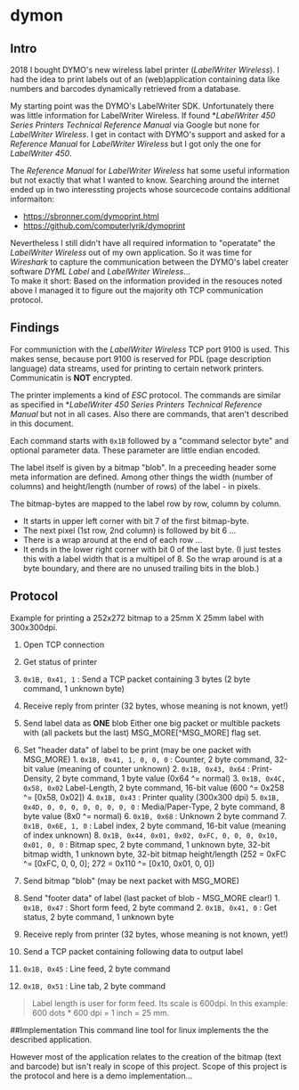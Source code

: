 # dymon

## Intro
2018 I bought DYMO's new wireless label printer (*LabelWriter Wireless*). I had the idea to print labels out of an (web)application
containing data like numbers and barcodes dynamically retrieved from a database.

My starting point was the DYMO's LabelWriter SDK. Unfortunately there was little information for LabelWriter Wireless. If found
**LabelWriter 450 Series Printers Technical Reference Manual* via Google but none for *LabelWriter Wireless*. I get in contact with
DYMO's support and asked for a *Reference Manual* for *LabelWriter Wireless* but I got only the one for *LabelWriter 450*.

The *Reference Manual* for *LabelWriter Wireless* hat some useful information but not exactly that what I wanted to know. Searching
around the internet ended up in two interessting projects whose sourcecode contains additional informaiton:
- https://sbronner.com/dymoprint.html
- https://github.com/computerlyrik/dymoprint

Nevertheless I still didn't have all required information to "operatate" the *LabelWriter Wireless* out of my own application.
So it was time for *Wireshark* to capture the communication between the DYMO's label creater software *DYML Label* and *LabelWriter Wireless*...  
To make it short: Based on the information provided in the resouces noted above I managed it to figure out the majority oth TCP communication protocol.


## Findings
For communiction with the *LabelWriter Wireless* TCP port 9100 is used. This makes sense, because port 9100 is reserved for PDL (page description language) 
data streams, used for printing to certain network printers. Communicatin is **NOT** encrypted. 

The printer implements a kind of *ESC* protocol. The commands are similar as specified in **LabelWriter 450 Series Printers Technical Reference Manual* but not in all cases. Also there are commands, that
aren't described in this document. 

Each command starts with `0x1B` followed by a "command selector byte" and optional parameter data. These parameter are little endian encoded.

The label itself is given by a bitmap "blob". In a preceeding header some meta information are defined. Among other things the width (number of columns) and height/length (number of rows) of the label - in pixels.

The bitmap-bytes are mapped to the label row by row, column by column.
* It starts in upper left corner with bit 7 of the first bitmap-byte. 
* The next pixel (1st row, 2nd column) is followed by bit 6 ...
* There is a wrap around at the end of each row ...  
* It ends in the lower right corner with bit 0 of the last byte.
(I just testes this with a label width that is a multipel of 8. So the wrap around is at a byte boundary, and there are no unused trailing bits in the blob.)


## Protocol
Example for printing a 252x272 bitmap to a 25mm X 25mm label with 300x300dpi.

1. Open TCP connection

2. Get status of printer
  1. `0x1B, 0x41, 1` : Send a TCP packet containing 3 bytes (2 byte command, 1 unknown byte)
  2. Receive reply from printer (32 bytes, whose meaning is not known, yet!)

3. Send label data as **ONE** blob 
  Either one big packet or multible packets with (all packets but the last) MSG_MORE[^MSG_MORE] flag set. 

  1. Set "header data" of label to be print (may be one packet with MSG_MORE)
    1. `0x1B, 0x41, 1, 0, 0, 0` : Counter, 2 byte command, 32-bit value (meaning of counter unknown)
    2. `0x1B, 0x43, 0x64` : Print-Density, 2 byte command, 1 byte value (0x64 ^= normal)
    3. `0x1B, 0x4C, 0x58, 0x02` Label-Length, 2 byte command, 16-bit value (600 ^= 0x258 ^= [0x58, 0x02])
    4. `0x1B, 0x43` : Printer quality (300x300 dpi)
    5. `0x1B, 0x4D, 0, 0, 0, 0, 0, 0, 0, 0` : Media/Paper-Type, 2 byte command, 8 byte value (8x0 ^= normal)
    6. `0x1B, 0x68` : Unknown 2 byte command
    7. `0x1B, 0x6E, 1, 0` : Label index, 2 byte command, 16-bit value (meaning of index unknown)
    8. `0x1B, 0x44, 0x01, 0x02, 0xFC, 0, 0, 0, 0x10, 0x01, 0, 0` : Bitmap spec, 2 byte command, 1 unknown byte, 32-bit bitmap width, 1 unknown byte, 32-bit bitmap height/length (252 = 0xFC ^= [0xFC, 0, 0, 0]; 272 = 0x110 ^= [0x10, 0x01, 0, 0])

  2. Send bitmap "blob" (may be next packet with MSG_MORE)

  3. Send "footer data" of label (last packet of blob - MSG_MORE clear!)
    1. `0x1B, 0x47` : Short form feed, 2 byte command
    2. `0x1B, 0x41, 0` : Get status, 2 byte command, 1 unknown byte

4. Receive reply from printer (32 bytes, whose meaning is not known, yet!)

5. Send a TCP packet containing following data to output label
  1. `0x1B, 0x45` : Line feed, 2 byte command
  2. `0x1B, 0x51` : Line tab, 2 byte command

> Label length is user for form feed. Its scale is 600dpi. In this example: 600 dots * 600 dpi = 1 inch = 25 mm.


[MSG_MORE]: (https://linux.die.net/man/2/send)


##Implementation
This command line tool for linux implements the the described application.

However most of the application relates to the creation of the bitmap (text and barcode) but isn't realy in scope of this project. Scope of this project is the protocol and here is a demo implementation...




